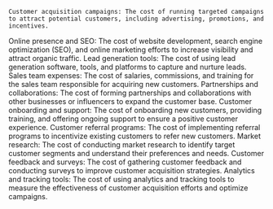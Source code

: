     Customer acquisition campaigns: The cost of running targeted campaigns to attract potential customers, including advertising, promotions, and incentives.
Online presence and SEO: The cost of website development, search engine optimization (SEO), and online marketing efforts to increase visibility and attract organic traffic.
Lead generation tools: The cost of using lead generation software, tools, and platforms to capture and nurture leads.
Sales team expenses: The cost of salaries, commissions, and training for the sales team responsible for acquiring new customers.
Partnerships and collaborations: The cost of forming partnerships and collaborations with other businesses or influencers to expand the customer base.
Customer onboarding and support: The cost of onboarding new customers, providing training, and offering ongoing support to ensure a positive customer experience.
Customer referral programs: The cost of implementing referral programs to incentivize existing customers to refer new customers.
Market research: The cost of conducting market research to identify target customer segments and understand their preferences and needs.
Customer feedback and surveys: The cost of gathering customer feedback and conducting surveys to improve customer acquisition strategies.
Analytics and tracking tools: The cost of using analytics and tracking tools to measure the effectiveness of customer acquisition efforts and optimize campaigns.

